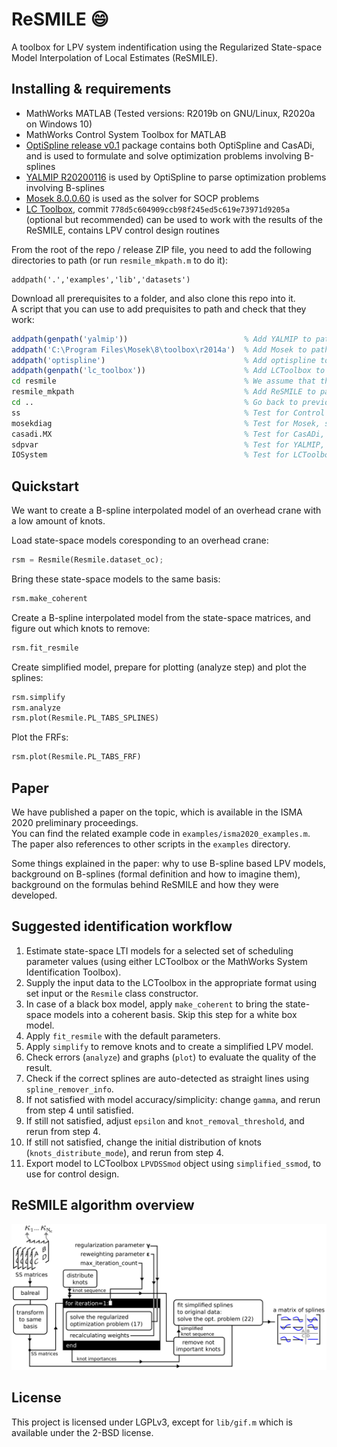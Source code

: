 # ReSMILE 😄

A toolbox for LPV system indentification using the Regularized State-space Model Interpolation of Local Estimates (ReSMILE).

## Installing & requirements

- MathWorks MATLAB (Tested versions: R2019b on GNU/Linux, R2020a on Windows 10)
- MathWorks Control System Toolbox for MATLAB
- [OptiSpline release v0.1](https://github.com/meco-group/optispline/releases/tag/v0.1) package contains both OptiSpline and CasADi, and is used to formulate and solve optimization problems involving B-splines
- [YALMIP R20200116](https://github.com/yalmip/YALMIP/releases/tag/R20200116) is used by OptiSpline to parse optimization problems involving B-splines
- [Mosek 8.0.0.60](https://www.mosek.com/downloads/8.0.0.60/) is used as the solver for SOCP problems
- [LC Toolbox](https://github.com/meco-group/lc_toolbox), commit `778d5c604909ccb98f245ed5c619e73971d9205a` (optional but recommended) can be used to work with the results of the ReSMILE, contains LPV control design routines

From the root of the repo / release ZIP file, you need to add the following directories to path (or run `resmile_mkpath.m` to do it):

```
addpath('.','examples','lib','datasets')
```

Download all prerequisites to a folder, and also clone this repo into it.  
A script that you can use to add prequisites to path and check that they work:

```octave
addpath(genpath('yalmip'))                          % Add YALMIP to path
addpath('C:\Program Files\Mosek\8\toolbox\r2014a')  % Add Mosek to path
addpath('optispline')                               % Add optispline to path
addpath(genpath('lc_toolbox'))                      % Add LCToolbox to path
cd resmile                                          % We assume that the ReSMILE is in a subdirectory "resmile"
resmile_mkpath                                      % Add ReSMILE to path
cd ..                                               % Go back to previous directory
ss                                                  % Test for Control System Toolbox, should print "Empty state-space model."
mosekdiag                                           % Test for Mosek, should print "mosekopt is working correctly." in the last line
casadi.MX                                           % Test for CasADi, should print "0x0" if CasADi is working correctly
sdpvar                                              % Test for YALMIP, should print "Linear scalar (real, 1 variable)" in the first line
IOSystem                                            % Test for LCToolbox, should not print anything, should run without an error.
```

## Quickstart

We want to create a B-spline interpolated model of an overhead crane with a low amount of knots. 

Load state-space models coresponding to an overhead crane:

```octave
rsm = Resmile(Resmile.dataset_oc); 
```

Bring these state-space models to the same basis:

```octave
rsm.make_coherent
```

Create a B-spline interpolated model from the state-space matrices, and figure out which knots to remove:

```octave
rsm.fit_resmile
```

Create simplified model, prepare for plotting (analyze step) and plot the splines:

```octave
rsm.simplify
rsm.analyze
rsm.plot(Resmile.PL_TABS_SPLINES)
```

Plot the FRFs:
```octave
rsm.plot(Resmile.PL_TABS_FRF)
```

## Paper <a name="isma2020" />

We have published a paper on the topic, which is available in the ISMA 2020 preliminary proceedings.  
You can find the related example code in `examples/isma2020_examples.m`.  
The paper also references to other scripts in the `examples` directory.  

<!--
How to cite the toolbox:

```bibtex
@inproceedings{resmile_isma2020,
  author={András Retzler and Jan Swevers and Joris Gillis and Zsolt Kollár},
  booktitle={Proceedings of ISMA2020 and USD2020}, 
  title={{ReSMILE}: trading off model accuracy and complexity for linear parameter-varying systems}, 
  year={2020},
  pages={}
}
```
-->

Some things explained in the paper: why to use B-spline based LPV models, background on B-splines (formal definition and how to imagine them), background on the formulas behind ReSMILE and how they were developed.

## Suggested identification workflow

1. Estimate state-space LTI models for a selected set of scheduling parameter values (using either LCToolbox or the MathWorks System Identification Toolbox).
2. Supply the input data to the LCToolbox in the appropriate format using set input or the `Resmile` class constructor.
3. In case of a black box model, apply `make_coherent` to bring the state-space models into a coherent basis. Skip this step for a white box model.
4. Apply `fit_resmile` with the default parameters. 
5. Apply `simplify` to remove knots and to create a simplified LPV model.
6. Check errors (`analyze`) and graphs (`plot`) to evaluate the quality of the result.
7. Check if the correct splines are auto-detected as straight lines using `spline_remover_info`.
8. If not satisfied with model accuracy/simplicity: change `gamma`, and rerun from step 4 until satisfied.
9. If still not satisfied, adjust `epsilon` and `knot_removal_threshold`, and rerun from step 4.
10. If still not satisfied, change the initial distribution of knots (`knots_distribute_mode`), and rerun from step 4.
11. Export model to LCToolbox `LPVDSSmod` object using `simplified_ssmod`, to use for control design.

## ReSMILE algorithm overview

![](@Resmile/images/overview.png)

## License

This project is licensed under LGPLv3, except for `lib/gif.m` which is available under the 2-BSD license.
